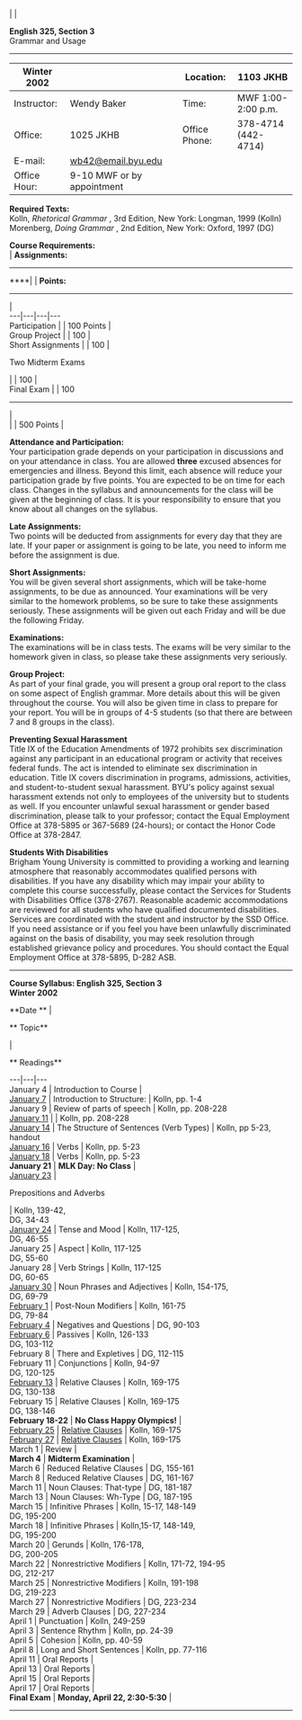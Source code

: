 |  |

**English 325, Section 3**  
Grammar and Usage  
  
  
---  
| Winter 2002 |  | Location: | 1103 JKHB  
---|---|---|---  
Instructor: | Wendy Baker | Time: | MWF 1:00-2:00 p.m.  
Office:  | 1025 JKHB | Office Phone: | 378-4714 (442-4714)  
E-mail:  | wb42@email.byu.edu |   |  
Office Hour: | 9-10 MWF or by appointment |   |  
                                                             

**Required Texts:**  
Kolln, _Rhetorical Grammar_ , 3rd Edition, New York: Longman, 1999 (Kolln)  
Morenberg, _Doing Grammar_ , 2nd Edition, New York: Oxford, 1997 (DG)  
  
**Course Requirements:**  
| **Assignments:**

* * *

****|    | **Points:**

* * *

|  
---|---|---|---  
Participation |   | 100 Points |  
Group Project |   | 100 |  
Short Assignments |   | 100 |  
  
Two Midterm Exams

|   | 100 |  
Final Exam |   | 100

* * *

|  
  |   | 500 Points |  
  
  
**Attendance and Participation:**  
Your participation grade depends on your participation in discussions and on
your attendance in class. You are allowed **three** excused absences for
emergencies and illness. Beyond this limit, each absence will reduce your
participation grade by five points. You are expected to be on time for each
class. Changes in the syllabus and announcements for the class will be given
at the beginning of class. It is your responsibility to ensure that you know
about all changes on the syllabus.

**Late Assignments:**  
Two points will be deducted from assignments for every day that they are late.
If your paper or assignment is going to be late, you need to inform me before
the assignment is due.  
  
**Short Assignments:**  
You will be given several short assignments, which will be take-home
assignments, to be due as announced. Your examinations will be very similar to
the homework problems, so be sure to take these assignments seriously. These
assignments will be given out each Friday and will be due the following
Friday.  
  
**Examinations:**  
The examinations will be in class tests. The exams will be very similar to the
homework given in class, so please take these assignments very seriously.  
  
**Group Project:**  
As part of your final grade, you will present a group oral report to the class
on some aspect of English grammar. More details about this will be given
throughout the course. You will also be given time in class to prepare for
your report. You will be in groups of 4-5 students (so that there are between
7 and 8 groups in the class).  
  
**Preventing Sexual Harassment**  
Title IX of the Education Amendments of 1972 prohibits sex discrimination
against any participant in an educational program or activity that receives
federal funds. The act is intended to eliminate sex discrimination in
education. Title IX covers discrimination in programs, admissions, activities,
and student-to-student sexual harassment. BYU's policy against sexual
harassment extends not only to employees of the university but to students as
well. If you encounter unlawful sexual harassment or gender based
discrimination, please talk to your professor; contact the Equal Employment
Office at 378-5895 or 367-5689 (24-hours); or contact the Honor Code Office at
378-2847.  
  
**Students With Disabilities**  
Brigham Young University is committed to providing a working and learning
atmosphere that reasonably accommodates qualified persons with disabilities.
If you have any disability which may impair your ability to complete this
course successfully, please contact the Services for Students with
Disabilities Office (378-2767). Reasonable academic accommodations are
reviewed for all students who have qualified documented disabilities. Services
are coordinated with the student and instructor by the SSD Office. If you need
assistance or if you feel you have been unlawfully discriminated against on
the basis of disability, you may seek resolution through established grievance
policy and procedures. You should contact the Equal Employment Office at
378-5895, D-282 ASB.  
  

* * *

  

**Course Syllabus: English 325, Section 3  
Winter 2002**  
  
**Date   ** |

**    Topic**

|

**  Readings**  
  
---|---|---  
January 4 | Introduction to Course |  
[January 7](docs/day2_325.pdf) | Introduction to Structure:  | Kolln, pp. 1-4  
January 9 | Review of parts of speech | Kolln, pp. 208-228  
[January 11](docs/day4_325.pdf) |   | Kolln, pp. 208-228  
[January 14](docs/assignment1_325.pdf) | The Structure of Sentences (Verb
Types) | Kolln, pp 5-23, handout  
[January 16](docs/day6_325.pdf) | Verbs | Kolln, pp. 5-23  
[January 18](docs/Jan18.pdf) | Verbs | Kolln, pp. 5-23  
**January 21** | **MLK Day: No Class** |  
[January 23](docs/Jan23.pdf) |

Prepositions and Adverbs

| Kolln, 139-42,  
DG, 34-43  
[January 24](docs/day9_325.pdf) | Tense and Mood | Kolln, 117-125,  
DG, 46-55  
January 25 | Aspect | Kolln, 117-125  
DG, 55-60  
January 28 | Verb Strings | Kolln, 117-125  
DG, 60-65  
[January 30](docs/day12_325.pdf) | Noun Phrases and Adjectives | Kolln,
154-175,  
DG, 69-79  
[February 1](docs/day13_325.pdf) | Post-Noun Modifiers | Kolln, 161-75  
DG, 79-84  
[February 4](docs/day14_325.pdf) | Negatives and Questions | DG, 90-103  
[February 6](docs/day15_325.pdf) | Passives | Kolln, 126-133  
DG, 103-112  
February 8 | There and Expletives | DG, 112-115  
February 11 | Conjunctions | Kolln, 94-97  
DG, 120-125  
[February 13](docs/day18_325.pdf) | Relative Clauses | Kolln, 169-175  
DG, 130-138  
February 15 | Relative Clauses | Kolln, 169-175  
DG, 138-146  
**February 18-22** | **No Class Happy Olympics!** |  
[February 25](docs/rrc_325.pdf) | [Relative Clauses](docs/rrc2_325.pdf) |
Kolln, 169-175  
[February 27](docs/pretest.pdf) | [Relative Clauses](docs/review325.pdf) |
Kolln, 169-175  
March 1 | Review |  
**March 4** | **Midterm Examination** |  
March 6 | Reduced Relative Clauses | DG, 155-161  
March 8 | Reduced Relative Clauses | DG, 161-167  
March 11 | Noun Clauses: That-type | DG, 181-187  
March 13 | Noun Clauses: Wh-Type | DG, 187-195  
March 15 | Infinitive Phrases | Kolln, 15-17, 148-149  
DG, 195-200  
March 18 | Infinitive Phrases | Kolln,15-17, 148-149,  
DG, 195-200  
March 20 | Gerunds | Kolln, 176-178,  
DG, 200-205  
March 22 | Nonrestrictive Modifiers | Kolln, 171-72, 194-95  
DG, 212-217  
March 25 | Nonrestrictive Modifiers | Kolln, 191-198  
DG, 219-223  
March 27 | Nonrestrictive Modifiers | DG, 223-234  
March 29 | Adverb Clauses | DG, 227-234  
April 1 | Punctuation | Kolln, 249-259  
April 3 | Sentence Rhythm | Kolln, pp. 24-39  
April 5 | Cohesion | Kolln, pp. 40-59  
April 8 | Long and Short Sentences | Kolln, pp. 77-116  
April 11 | Oral Reports |  
April 13 | Oral Reports |  
April 15 | Oral Reports |  
April 17 | Oral Reports |  
**Final Exam** | **Monday, April 22, 2:30-5:30** |  
  
**       **  
    
  



